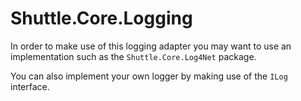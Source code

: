 # Shuttle.Core.Logging

In order to make use of this logging adapter you may want to use an implementation such as the `Shuttle.Core.Log4Net` package.

You can also implement your own logger by making use of the `ILog` interface.


